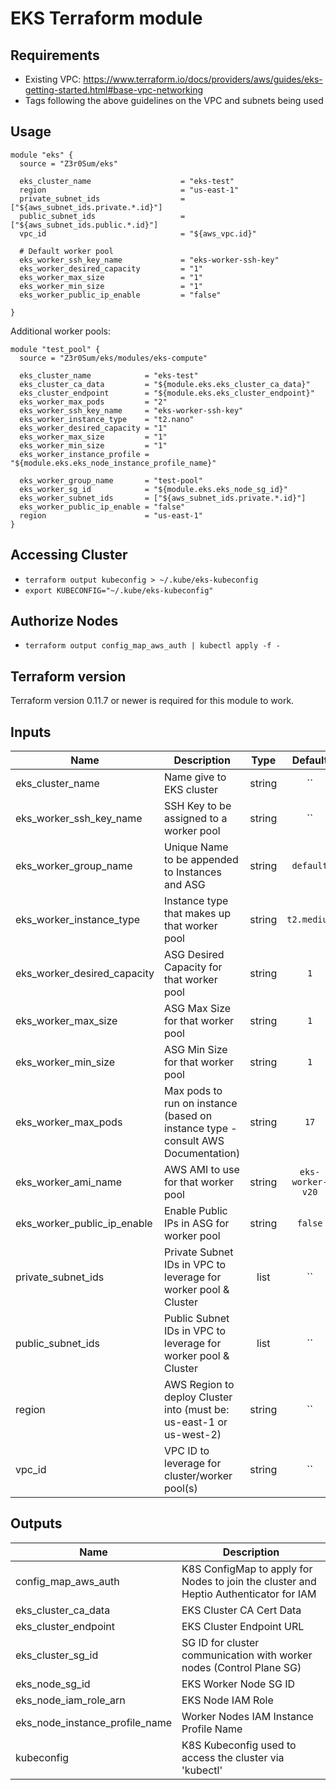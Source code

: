 # EKS Terraform module

## Requirements

- Existing VPC: https://www.terraform.io/docs/providers/aws/guides/eks-getting-started.html#base-vpc-networking
- Tags following the above guidelines on the VPC and subnets being used

## Usage

```hcl
module "eks" {
  source = "Z3r0Sum/eks"

  eks_cluster_name                    = "eks-test"
  region                              = "us-east-1"
  private_subnet_ids                  = ["${aws_subnet_ids.private.*.id}"]
  public_subnet_ids                   = ["${aws_subnet_ids.public.*.id}"]
  vpc_id                              = "${aws_vpc.id}"

  # Default worker pool
  eks_worker_ssh_key_name             = "eks-worker-ssh-key"
  eks_worker_desired_capacity         = "1"
  eks_worker_max_size                 = "1"
  eks_worker_min_size                 = "1"
  eks_worker_public_ip_enable         = "false"

}
```

Additional worker pools:

```hcl
module "test_pool" {
  source = "Z3r0Sum/eks/modules/eks-compute"

  eks_cluster_name            = "eks-test"
  eks_cluster_ca_data         = "${module.eks.eks_cluster_ca_data}"
  eks_cluster_endpoint        = "${module.eks.eks_cluster_endpoint}"
  eks_worker_max_pods         = "2"
  eks_worker_ssh_key_name     = "eks-worker-ssh-key"
  eks_worker_instance_type    = "t2.nano"
  eks_worker_desired_capacity = "1"
  eks_worker_max_size         = "1"
  eks_worker_min_size         = "1"
  eks_worker_instance_profile = "${module.eks.eks_node_instance_profile_name}"

  eks_worker_group_name       = "test-pool"
  eks_worker_sg_id            = "${module.eks.eks_node_sg_id}"
  eks_worker_subnet_ids       = ["${aws_subnet_ids.private.*.id}"]
  eks_worker_public_ip_enable = "false"
  region                      = "us-east-1"
}
```

## Accessing Cluster

- `terraform output kubeconfig > ~/.kube/eks-kubeconfig`
- `export KUBECONFIG="~/.kube/eks-kubeconfig"`

## Authorize Nodes

- `terraform output config_map_aws_auth | kubectl apply -f -`

## Terraform version

Terraform version 0.11.7 or newer is required for this module to work.

## Inputs

| Name | Description | Type | Default | Required |
|------|-------------|:----:|:-----:|:-----:|
| eks_cluster_name | Name give to EKS cluster | string | `` | yes |
| eks_worker_ssh_key_name | SSH Key to be assigned to a worker pool | string | `` | yes |
| eks_worker_group_name | Unique Name to be appended to Instances and ASG | string | `default` | yes |
| eks_worker_instance_type | Instance type that makes up that worker pool | string | `t2.medium` | yes |
| eks_worker_desired_capacity | ASG Desired Capacity for that worker pool | string | `1` | yes |
| eks_worker_max_size | ASG Max Size for that worker pool | string | `1` | yes |
| eks_worker_min_size | ASG Min Size for that worker pool | string | `1` | yes |
| eks_worker_max_pods | Max pods to run on instance (based on instance type - consult AWS Documentation) | string | `17` | yes |
| eks_worker_ami_name | AWS AMI to use for that worker pool | string | `eks-worker-v20` | yes |
| eks_worker_public_ip_enable | Enable Public IPs in ASG for worker pool | string | `false` | yes |
| private_subnet_ids | Private Subnet IDs in VPC to leverage for worker pool & Cluster | list | `` | yes |
| public_subnet_ids | Public Subnet IDs in VPC to leverage for worker pool & Cluster | list | `` | yes |
| region | AWS Region to deploy Cluster into (must be: us-east-1 or us-west-2) | string | `` | yes |
| vpc_id | VPC ID to leverage for cluster/worker pool(s) | string | `` | yes |

## Outputs

| Name | Description |
|------|-------------|
| config_map_aws_auth | K8S ConfigMap to apply for Nodes to join the cluster and Heptio Authenticator for IAM |
| eks_cluster_ca_data | EKS Cluster CA Cert Data |
| eks_cluster_endpoint | EKS Cluster Endpoint URL |
| eks_cluster_sg_id | SG ID for cluster communication with worker nodes (Control Plane SG) |
| eks_node_sg_id | EKS Worker Node SG ID |
| eks_node_iam_role_arn | EKS Node IAM Role |
| eks_node_instance_profile_name | Worker Nodes IAM Instance Profile Name |
| kubeconfig | K8S Kubeconfig used to access the cluster via 'kubectl' |
